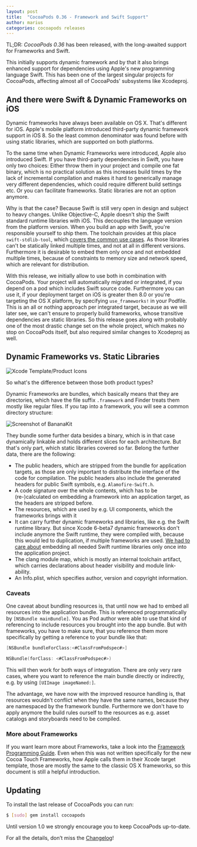 ```yaml
---
layout: post
title:  "CocoaPods 0.36 - Framework and Swift Support"
author: marius
categories: cocoapods releases
---
```


TL;DR: _CocoaPods 0.36_ has been released, with the long-awaited support for Frameworks and Swift.

This initially supports dynamic framework and by that it also brings enhanced support for dependencies using Apple's new programming language Swift. This has been one of the largest singular projects for CocoaPods, affecting almost all of CocoaPods' subsystems like Xcodeproj.

<!-- more -->


## And there were Swift & Dynamic Frameworks on iOS

Dynamic frameworks have always been available on OS X. That's different for iOS.
Apple's mobile platform introduced third-party dynamic framework support in iOS 8.
So the least common denominator was found before with using static libraries, which are supported on both platforms.

To the same time when Dynamic Frameworks were introduced, Apple also introduced Swift. If you have third-party dependencies in Swift, you have only two choices: Either throw them in your project and compile one fat binary, which is no practical solution as this increases build times by the lack of incremental compilation and makes it hard to generically manage very different dependencies, which could require different build settings etc. Or you can facilitate frameworks. Static libraries are not an option anymore.

Why is that the case? Because Swift is still very open in design and subject to heavy changes. Unlike Objective-C, Apple doesn't ship the Swift standard runtime libraries with iOS. This decouples the language version from the platform version. When you build an app with Swift, you're responsible yourself to ship them. The toolchain provides at this place `swift-stdlib-tool`, which [covers the common use cases](http://samdmarshall.com/blog/swift_and_objc.html). As those libraries can't be statically linked multiple times, and not at all in different versions. Furthermore it is desirable to embed them only once and not embedded multiple times, because of constraints to memory size and network speed, which are relevant for distribution.

With this release, we initially allow to use both in combination with CocoaPods. Your project will automatically migrated or integrated, if you depend on a pod which includes Swift source code.
Furthermore you can use it, if your deployment target on iOS is greater then 8.0 or you're targeting the OS X platform, by specifying `use_frameworks!` in your Podfile.
This is an all or nothing approach per integrated target, because as we will later see, we can't ensure to properly build frameworks, whose transitive dependencies are static libraries.
So this release goes along with probably one of the most drastic change set on the whole project, which makes no stop on CocoaPods itself, but also required similar changes to Xcodeproj as well.


## Dynamic Frameworks vs. Static Libraries

![Xcode Template/Product Icons]()

So what's the difference between those both product types?

Dynamic Frameworks are bundles, which basically means that they are directories, which have the file suffix `.framework` and Finder treats them mostly like regular files. If you tap into a framework, you will see a common directory structure:

![Screenshot of BananaKit]()

They bundle some further data besides a binary, which is in that case dynamically linkable and holds different slices for each architecture. But that's only part, which static libraries covered so far. Belong the further data, there are the following:

* The public headers, which are stripped from the bundle for application targets, as those are only important to distribute the interface of the code for compilation. The public headers also include the generated headers for public Swift symbols, e.g. `Alamofire-Swift.h`.
* A code signature over the whole contents, which has to be (re-)calculated on embedding a framework into an application target, as the headers are stripped before.
* The resources, which are used by e.g. UI components, which the frameworks brings with it
* It can carry further dynamic frameworks and libraries, like e.g. the Swift runtime library. But since Xcode 6-beta7 dynamic frameworks don't include anymore the Swift runtime, they were compiled with, because this would led to duplication, if multiple frameworks are used. [We had to care about]() embedding all needed Swift runtime libraries only once into the application project.
* The clang module map, which is mostly an internal toolchain artifact, which carries declarations about header visibility and module link-ability.
* An Info.plist, which specifies author, version and copyright information.


### Caveats

One caveat about bundling resources is, that until now we had to embed all resources into the application bundle. This is referenced programmatically by `[NSBundle mainBundle]`. You as Pod author were able to use that kind of referencing to include resources you brought into the app bundle. But with frameworks, you have to make sure, that you reference them more specifically by getting a reference to your bundle like that:

```objective-c
[NSBundle bundleForClass:<#ClassFromPodspec#>]
```

```swift
NSBundle(forClass: <#ClassFromPodspec#>)
```

This will then work for both ways of integration.
There are only very rare cases, where you want to reference the main bundle directly or indirectly, e.g. by using `[UIImage imageNamed:]`.

The advantage, we have now with the improved resource handling is, that resources wouldn't conflict when they have the same names, because they are namespaced by the framework bundle. Furthermore we don't have to apply anymore the build rules ourself to the resources as e.g. asset catalogs and storyboards need to be compiled.


### More about Frameworks

If you want learn more about Frameworks, take a look into the [Framework Programming Guide](https://developer.apple.com/library/mac/documentation/MacOSX/Conceptual/BPFrameworks/Frameworks.html#//apple_ref/doc/uid/10000183-SW1). Even when this was not written specifically for the new Cocoa Touch Frameworks, how Apple calls them in their Xcode target template, those are mostly the same to the classic OS X frameworks, so this document is still a helpful introduction.


## Updating

To install the last release of CocoaPods you can run:

```bash
$ [sudo] gem install cocoapods
```

Until version 1.0 we strongly encourage you to keep CocoaPods up-to-date.

For all the details, don’t miss the
[Changelog](https://github.com/CocoaPods/CocoaPods/blob/master/CHANGELOG.md)!

